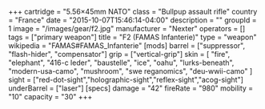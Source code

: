 +++
cartridge = "5.56×45mm NATO"
class = "Bullpup assault rifle"
country = "France"
date = "2015-10-07T15:46:14-04:00"
description = ""
groupId = 1
image = "/images/gear/f2.jpg"
manufacturer = "Nexter"
operators = []
tags = ["primary weapon"]
title = "F2 (FAMAS Infanterie)"
type = "weapon"
wikipedia = "FAMAS#FAMAS_Infanterie"
[mods]
  barrel = ["suppressor", "flash-hider", "compensator"]
  grip = ["vertical-grip"]
  skin = [
    "fire",
    "elephant",
    "416-c leder",
    "baustelle",
    "ice",
    "oahu",
    "lurks-beneath",
    "modern-usa-camo",
    "mushroom",
    "swe reganomics",
    "deu-wwii-camo"
  ]
  sight = ["red-dot-sight","holographic-sight","reflex-sight","acog-sight"]
  underBarrel = ["laser"]
[specs]
  damage = "42"
  fireRate = "980"
  mobility = "10"
  capacity = "30"
+++
